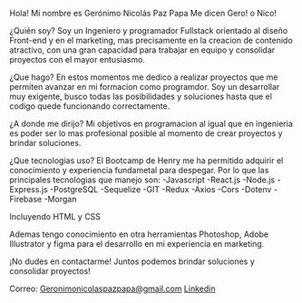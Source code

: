 Hola! Mi nombre es Gerónimo Nicolás Paz Papa
Me dicen Gero! o Nico!

¿Quién soy?
Soy un Ingeniero y programador Fullstack orientado al diseño Front-end y en el marketing, mas precisamente en la creacion de contenido atractivo, con una gran capacidad para trabajar en equipo y consolidar proyectos con el mayor entusiasmo.

¿Que hago?
En estos momentos me dedico a realizar proyectos que me permiten avanzar en mi formacion como programdor. Soy un desarrollar muy exigente, busco todas las posibilidades y soluciones hasta que el codigo quede funcionando correctamente.


¿A donde me dirijo?
Mi objetivos en programacion al igual que en ingenieria es poder ser lo mas profesional posible al momento de crear proyectos y brindar soluciones.


¿Que tecnologias uso?
El Bootcamp de Henry me ha permitido adquirir el conocimiento y experiencia fundametal para despegar. Por lo que las principales tecnologias que manejo son:
-Javascript 
-React.js
-Node.js
-Express.js
-PostgreSQL
-Sequelize
-GIT
-Redux
-Axios
-Cors
-Dotenv
-Firebase
-Morgan

Incluyendo HTML y CSS

Ademas tengo conocimiento en otra herramientas Photoshop, Adobe Illustrator y figma para el desarrollo en mi experiencia en marketing.

¡No dudes en contactarme!
Juntos podemos brindar soluciones y consolidar proyectos!

Correo: Geronimonicolaspazpapa@gmail.com
[Linkedin](www.linkedin.com/in/gerónimo-nicolás-paz-papa-b43b72215)

